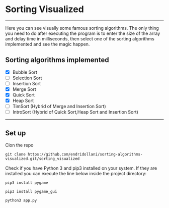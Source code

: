 # Sorting Visualized

---
Here you can see visually some famous sorting algorithms.
The only thing you need to do after executing the program is to enter the size of
the array and delay time in milliseconds, then select one of the sorting algorithms implemented and see the magic happen.

## Sorting algorithms implemented

- [x] Bubble Sort
- [ ] Selection Sort
- [ ] Insertion Sort
- [x] Merge Sort
- [x] Quick Sort
- [x] Heap Sort
- [ ] TimSort (Hybrid of Merge and Insertion Sort)
- [ ] IntroSort (Hybrid of Quick Sort,Heap Sort and Insertion Sort)

---

## Set up

Clon the repo

`git clone https://github.com/endridollani/sorting-algorithms-visualized.git/sorting_visualized`

Check if you have Python 3 and pip3 installed on your system.
If they are installed you can execute the line below inside the project directory: 

`pip3 install pygame`

`pip3 install pygame_gui`

`python3 app.py`
